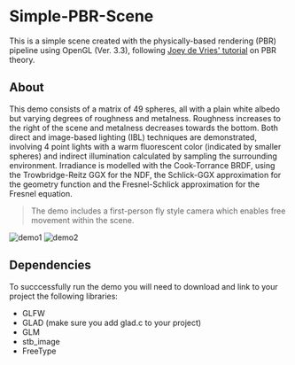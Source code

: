 # Simple-PBR-Scene

This is a simple scene created with the physically-based rendering (PBR) pipeline using OpenGL (Ver. 3.3), following [Joey de Vries' tutorial][tutorial] on PBR theory.


## About

This demo consists of a matrix of 49 spheres, all with a plain white albedo but varying degrees of roughness and metalness. Roughness increases to the right of the scene and metalness decreases towards the bottom. Both direct and image-based lighting (IBL) techniques are demonstrated, involving 4 point lights with a warm fluorescent color (indicated by smaller spheres) and indirect illumination calculated by sampling the surrounding environment. Irradiance is modelled with the Cook-Torrance BRDF, using the Trowbridge-Reitz GGX for the NDF, the Schlick-GGX approximation for the geometry function and the Fresnel-Schlick approximation for the Fresnel equation.

> The demo includes a first-person fly style camera which enables free movement within the scene.

![demo1](https://github.com/tonysheng01/Simple-PBR-Scene/blob/main/demo/demo1.png)
![demo2](https://github.com/tonysheng01/Simple-PBR-Scene/blob/main/demo/demo2.png)


## Dependencies

To succcessfully run the demo you will need to download and link to your project the following libraries:
- GLFW
- GLAD (make sure you add glad.c to your project)
- GLM
- stb_image
- FreeType


[tutorial]: https://learnopengl.com/PBR/Theory
